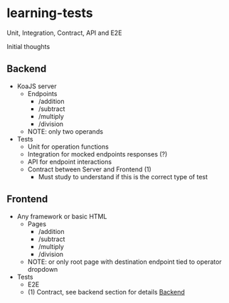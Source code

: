 # learning-tests

Unit, Integration, Contract, API and E2E

Initial thoughts

## Backend

-   KoaJS server
    -   Endpoints
        -   /addition
        -   /subtract
        -   /multiply
        -   /division
    -   NOTE: only two operands
-   Tests
    -   Unit for operation functions
    -   Integration for mocked endpoints responses (?)
    -   API for endpoint interactions
    -   Contract between Server and Frontend (1)
        -   Must study to understand if this is the correct type of test

## Frontend

-   Any framework or basic HTML
    -   Pages
        -   /addition
        -   /subtract
        -   /multiply
        -   /division
    -   NOTE: or only root page with destination endpoint tied to operator dropdown
-   Tests
    -   E2E
    -   (1) Contract, see backend section for details [Backend](#backend)
